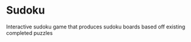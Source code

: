 Sudoku
======

Interactive sudoku game that produces sudoku boards based off existing completed puzzles

